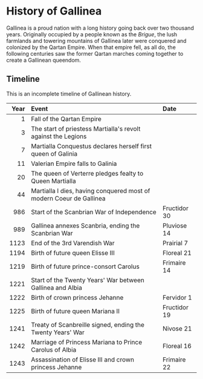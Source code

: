 # History of Gallinea 

Gallinea is a proud nation with a long history going back over two thousand years. Originally
occupied by a people known as the *Brigue*, the lush farmlands and towering mountains of
Gallinea later were conquered and colonized by the Qartan Empire. When that empire fell, as
all do, the following centuries saw the former Qartan marches coming together to create a
Gallinean queendom.

## Timeline

This is an incomplete timeline of Gallinean history.

| Year | Event                                                                  | Date         |
| ---: | :--------------------------------------------------------------------- | :----------- |
| 1    | Fall of the Qartan Empire                                              |              |
| 3    | The start of priestess Martialla's revolt against the Legions          |              |
| 7    | Martialla Conquestus declares herself first queen of Galinia           |              |
| 11   | Valerian Empire falls to Galinia                                       |              |
| 20   | The queen of Verterre pledges fealty to Queen Martialla                |              |
| 44   | Martialla I dies, having conquered most of modern Coeur de Gallinea    |              |
| 986  | Start of the Scanbrian War of Independence                             | Fructidor 30 |
| 989  | Gallinea annexes Scanbria, ending the Scanbrian War                    | Pluviose 14  |
| 1123 | End of the 3rd Varendish War                                           | Prairial 7   |
| 1194 | Birth of future queen Elisse III                                       | Floreal 21   |
| 1219 | Birth of future prince-consort Carolus                                 | Frimaire 14  |
| 1221 | Start of the Twenty Years' War between Gallinea and Albia              |              |
| 1222 | Birth of crown princess Jehanne                                        | Fervidor 1   |
| 1225 | Birth of future queen Mariana II                                       | Fructidor 19 |
| 1241 | Treaty of Scanbreille signed, ending the Twenty Years' War             | Nivose 21    |
| 1242 | Marriage of Princess Mariana to Prince Carolus of Albia                | Floreal 16   |
| 1243 | Assassination of Elisse III and crown princess Jehanne                 | Frimaire 22  |

